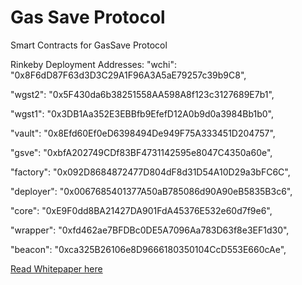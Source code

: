 # Gas Save Protocol
Smart Contracts for GasSave Protocol

Rinkeby Deployment Addresses:
"wchi":			"0x8F6dD87F63d3D3C29A1F96A3A5aE79257c39b9C8",

"wgst2":		"0x5F430da6b38251558AA598A8f123c3127689E7b1",

"wgst1":		"0x3DB1Aa352E3EBBfb9EfefD12A0b9d0a3984Bb1b0",

"vault":		"0x8Efd60Ef0eD6398494De949F75A333451D204757",

"gsve": 		"0xbfA202749CDf83BF4731142595e8047C4350a60e", 

"factory":	"0x092D8684872477D804dF8d31D54A10D29a3bFC6C",

"deployer": "0x0067685401377A50aB785086d90A90eB5835B3c6",

"core":			"0xE9F0dd8BA21427DA901FdA45376E532e60d7f9e6",

"wrapper":	"0xfd462ae7BFDBc0DE5A7096Aa783D63f8e3EF1d30",

"beacon":		"0xca325B26106e8D9666180350104CcD553E660cAe",

[Read Whitepaper here](https://github.com/Gas-Save/whitepaper)
